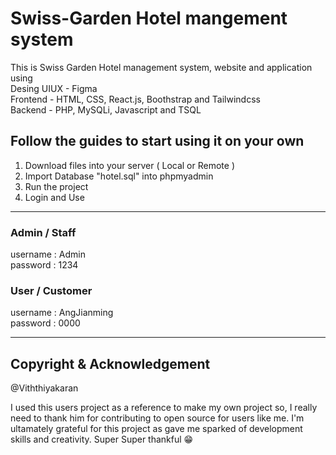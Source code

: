 # Swiss-Garden Hotel mangement system
This is Swiss Garden Hotel management system, website and application using <br>
Desing UIUX - Figma <br>
Frontend - HTML, CSS, React.js, Boothstrap and Tailwindcss <br>
Backend - PHP, MySQLi, Javascript and TSQL <br>

## Follow the guides to start using it on your own

1. Download files into your server ( Local or Remote ) <br>
2. Import Database "hotel.sql" into phpmyadmin <br>
3. Run the project <br>
4. Login and Use <br>

<hr>
<h3>Admin / Staff</h3>

username : Admin <br>
password : 1234 <br>

<h3>User / Customer</h3>

username : AngJianming<br>
password : 0000<br>
<hr>


## Copyright & Acknowledgement
@Viththiyakaran
<br>

I used this users project as a reference to make my own project so, I really need to thank him for contributing to open source for users like me. I'm ultamately grateful for this project as gave me sparked of development skills and creativity. Super Super thankful &#128513;
